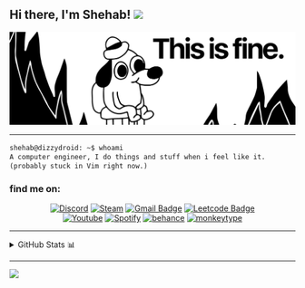 <h2> Hi there, I'm Shehab! <img src="https://media.giphy.com/media/v1.Y2lkPTc5MGI3NjExMTl3Znl2a3ZwOGt6MzVoYmR1N2ljMDk5NGl6MnoxNXZwYzl4dGI0aSZlcD12MV9pbnRlcm5hbF9naWZfYnlfaWQmY3Q9cw/JtBiXxBk46YfxGkPfB/giphy.gif" width="70"></h2>
<div>
<picture>
  <source media="(prefers-color-scheme: dark)" srcset="TIF_dark.svg">
  <img alt="" src="TIF_light.svg">
</picture>
</div>

---

```console
shehab@dizzydroid: ~$ whoami
A computer engineer, I do things and stuff when i feel like it.
(probably stuck in Vim right now.)
```

### find me on:
<!--<img align='right' src="https://media.giphy.com/media/v1.Y2lkPTc5MGI3NjExZXhucnBuYjF1dnJ1ZGsxZjZncHJxY3cxaTVqbzR4dmdqdHlkdzVvdSZlcD12MV9pbnRlcm5hbF9naWZfYnlfaWQmY3Q9cw/FDyb54WxxoKoMm98hG/giphy.gif" width="230"> -->
<!-- <img align='right' src="https://i.giphy.com/nMy8HTFQRWpudNwbxQ.webp" width="150"> -->

<div align="center">

<!--[![Github](https://img.shields.io/badge/-GitHub-000?style=flat-square&logo=Github&logoColor=white)](https://github.com/dizzydroid)-->
[![Discord](https://img.shields.io/badge/Discord-7289da?style=flat-square&logo=discord&logoColor=white)](https://discordapp.com/users/503592150219358228)
[![Steam](https://img.shields.io/badge/-Steam-171a21?style=flat-square&logo=steam&logoColor=white)](https://steamcommunity.com/id/dizzydroid/)
[![Gmail Badge](https://img.shields.io/badge/-Gmail-c14438?style=flat-square&logo=Gmail&logoColor=white&link=mailto:shehabmahmoud2003@gmail.com)](mailto:shehabmahmoud2003@gmail.com)
[![Leetcode Badge](https://img.shields.io/badge/-LeetCode-432f10?style=flat-square&logo=Leetcode&logoColor=white)](https://leetcode.com/u/dizzydroid)
<br>
[![Youtube](https://img.shields.io/badge/-YouTube-FF0000?style=flat-square&logo=youtube&logoColor=white)](https://www.youtube.com/watch?v=dQw4w9WgXcQ)
[![Spotify](https://img.shields.io/badge/-Spotify-1db954?style=flat-square&logo=spotify&logoColor=white)](https://open.spotify.com/user/tvn7wa873c4ytlxdwvlxwp5ft)
[![behance](https://img.shields.io/badge/-Behance-000b1d?style=flat-square&logo=behance&logoColor=white)](https://www.behance.net/dizzydroid)
[![monkeytype](https://img.shields.io/badge/-Monkeytype-20242c?style=flat-square&logo=monkeytype&logoColor=white)](https://monkeytype.com/profile/dizzydroid)
<!--[![Kaggle](https://img.shields.io/badge/-Kaggle-234d5c?style=flat-square&logo=kaggle&logoColor=white)](https://www.kaggle.com/dizzydroid)-->
<!--[![LinkedIn](https://img.shields.io/badge/LinkedIn-0077B5?style=flat-square&logo=linkedin&logoColor=white)](https://www.linkedin.com/in/ShehabMahmoud)-->
<!--[![GoodReads](https://img.shields.io/badge/Goodreads-ece9d4?style=flat-square&logo=goodreads&logoColor=412e1f)](https://www.goodreads.com/shehabreads)-->
<!--[![MAL](https://img.shields.io/badge/MyAnimeList-2e51a2?style=flat-square&logo=MyAnimeList&logoColor=white)](https://myanimelist.net/profile/DizzyDroid)-->





</div>


________________
<!-- <p align="center"> 
<!--    <a href = "#"> 
    <img src="https://skillicons.dev/icons?i=c,cpp,py,java,html,css,git,visualstudio,github,vscode,atom" /><br>
    <img src="https://skillicons.dev/icons?i=linux,discord,twitter,wordpress,javascript,idea,ps,pr,ai,ae,au" />
  </a> 
</p>
<br> -->
<details>
  <summary>GitHub Stats 📊</summary>
  
  <a href="#">![Github stats](https://readme-stats.clckblog.space/api?username=dizzydroid&theme=transparent&count_private=true&hide_border=true&line_height=20)</a>
  <a href="#">![Top Langs](https://readme-stats.clckblog.space/api/top-langs/?username=dizzydroid&langs_count=6&layout=compact&theme=transparent&count_private=true&hide_border=true)</a>
<div align = "center">  
<!-- streak stats -->
  <img src="https://github-readme-streak-stats-salesp07.vercel.app/?user=dizzydroid&theme=transparent&hide_border=true" />
</div>           
</details>

________________

<!-- footer -->
<a href = "#">
<img src="https://imgur.com/rilHVxA.png"/>
</a>
